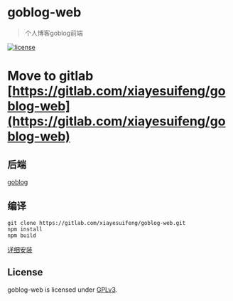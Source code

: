 # goblog-web

> 个人博客goblog前端

[![license](https://img.shields.io/github/license/xiayesuifeng/goblog-web.svg)](https://gitlab.com/xiayesuifeng/goblog-web/blob/master/LICENSE) 

# Move to gitlab [https://gitlab.com/xiayesuifeng/goblog-web](https://gitlab.com/xiayesuifeng/goblog-web)

## 后端

[goblog](https://gitlab.com/xiayesuifeng/goblog.git)

## 编译

```
git clone https://gitlab.com/xiayesuifeng/goblog-web.git
npm install
npm build
```

[详细安装](https://gitlab.com/xiayesuifeng/goblog/blob/master/README.md)

## License

goblog-web is licensed under [GPLv3](LICENSE).
